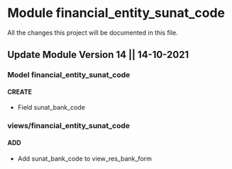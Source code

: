 # Module financial_entity_sunat_code

All the changes this project will be documented in this file.

## Update Module Version 14 || 14-10-2021

### Model financial_entity_sunat_code

#### CREATE

- Field sunat_bank_code

### views/financial_entity_sunat_code

#### ADD

- Add sunat_bank_code to view_res_bank_form

